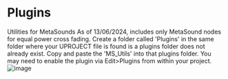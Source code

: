 # Plugins
 Utilities for MetaSounds
 As of 13/06/2024, includes only MetaSound nodes for equal power cross fading.
 Create a folder called 'Plugins' in the same folder where your UPROJECT file is found is a plugins folder does not already exist. 
 Copy and paste the 'MS_Utils' into that plugins folder. You may need to enable the plugin via Edit>Plugins from within your project.
![image](https://github.com/DaleGrins/MS_Utils/assets/54139394/af6c1bcc-caba-4f72-bc49-318f0dbc1d31)
